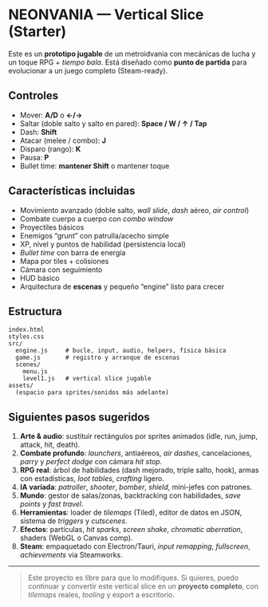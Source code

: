 # NEONVANIA — Vertical Slice (Starter)

Este es un **prototipo jugable** de un metroidvania con mecánicas de lucha y un toque RPG + *tiempo bala*. Está diseñado como **punto de partida** para evolucionar a un juego completo (Steam-ready).

## Controles
- Mover: **A/D** o **←/→**
- Saltar (doble salto y salto en pared): **Space / W / ↑ / Tap**
- Dash: **Shift**
- Atacar (melee / combo): **J**
- Disparo (rango): **K**
- Pausa: **P**
- Bullet time: **mantener Shift** o mantener toque

## Características incluidas
- Movimiento avanzado (doble salto, *wall slide*, *dash* aéreo, *air control*)
- Combate cuerpo a cuerpo con *combo window*
- Proyectiles básicos
- Enemigos “grunt” con patrulla/acecho simple
- XP, nivel y puntos de habilidad (persistencia local)
- *Bullet time* con barra de energía
- Mapa por tiles + colisiones
- Cámara con seguimiento
- HUD básico
- Arquitectura de **escenas** y pequeño “engine” listo para crecer

## Estructura
```
index.html
styles.css
src/
  engine.js     # bucle, input, audio, helpers, física básica
  game.js       # registro y arranque de escenas
  scenes/
    menu.js
    level1.js   # vertical slice jugable
assets/
  (espacio para sprites/sonidos más adelante)
```

## Siguientes pasos sugeridos
1. **Arte & audio**: sustituir rectángulos por sprites animados (idle, run, jump, attack, hit, death).
2. **Combate profundo**: *launchers*, antiaéreos, *air dashes*, cancelaciones, *parry* y *perfect dodge* con cámara *hit stop*.
3. **RPG real**: árbol de habilidades (dash mejorado, triple salto, hook), armas con estadísticas, *loot tables*, *crafting* ligero.
4. **IA variada**: *patroller*, *shooter*, *bomber*, *shield*, mini-jefes con patrones.
5. **Mundo**: gestor de salas/zonas, backtracking con habilidades, *save points* y *fast travel*.
6. **Herramientas**: loader de *tilemaps* (Tiled), editor de datos en JSON, sistema de *triggers* y *cutscenes*.
7. **Efectos**: partículas, *hit sparks*, *screen shake*, *chromatic aberration*, shaders (WebGL o Canvas comp).
8. **Steam**: empaquetado con Electron/Tauri, *input remapping*, *fullscreen*, *achievements* via Steamworks.

---

> Este proyecto es libre para que lo modifiques. Si quieres, puedo continuar y convertir este vertical slice en un **proyecto completo**, con *tilemaps* reales, *tooling* y export a escritorio.
